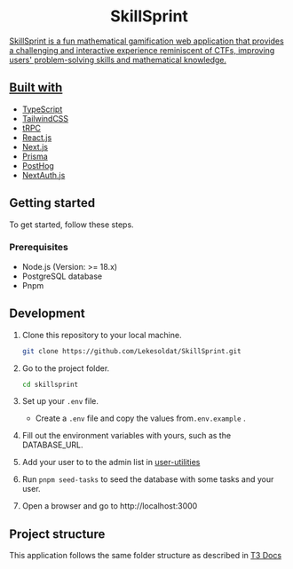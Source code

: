 <h1 align="center">
   SkillSprint
</h1>

<p align="center">
   <a href="https://github.com/Lekesoldat/skillsprint/blob/main/LICENSE" alt="LICENSE">
</p>
   
SkillSprint is a fun mathematical gamification web application that provides a challenging and interactive experience reminiscent of CTFs, improving users' problem-solving skills and mathematical knowledge.
  
## Built with
- [TypeScript](https://www.typescriptlang.org/)
- [TailwindCSS](https://tailwindcss.com/)
- [tRPC](https://trpc.io/)
- [React.js](https://react.dev/)
- [Next.js](https://nextjs.org/)
- [Prisma](https://www.prisma.io/)
- [PostHog](https://posthog.com/)
- [NextAuth.js](https://next-auth.js.org/)

## Getting started

To get started, follow these steps.

### Prerequisites

- Node.js (Version: >= 18.x)
- PostgreSQL database
- Pnpm

## Development

1. Clone this repository to your local machine.

   ```sh
   git clone https://github.com/Lekesoldat/SkillSprint.git
   ```

2. Go to the project folder.

   ```sh
   cd skillsprint
   ```

3. Set up your `.env` file.

   - Create a `.env` file and copy the values from`.env.example` .

4. Fill out the environment variables with yours, such as the DATABASE_URL.

5. Add your user to to the admin list in [user-utilities](https://github.com/Lekesoldat/skillsprint/blob/03bcdc3a7be94a163c63c1657f1a134099c72ffb/src/utils/seeds/utils/user-utilities.ts#L18)

6. Run `pnpm seed-tasks` to seed the database with some tasks and your user.

7. Open a browser and go to http://localhost:3000

## Project structure

This application follows the same folder structure as described in [T3 Docs](https://create.t3.gg/en/folder-structure)
